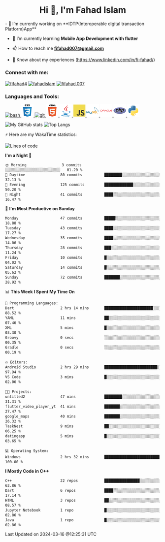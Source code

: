 <h1 align="center">Hi 👋, I'm Fahad Islam</h1>
- 🔭 I’m currently working on **IDTP(Interoperable digital transaction Platform)App**

- 🌱 I’m currently learning **Mobile App Development with flutter**

- 📫 How to reach me **fifahad007@gmail.com**

- 📄 Know about my experiences (https://www.linkedin.com/in/fi-fahad/)

<h3 align="left">Connect with me:</h3>
<p align="left">
<a href="https://twitter.com/fifahad4" target="blank"><img align="center" src="https://raw.githubusercontent.com/rahuldkjain/github-profile-readme-generator/master/src/images/icons/Social/twitter.svg" alt="fifahad4" height="30" width="40" /></a>
<a href="https://www.linkedin.com/in/fi-fahad/" target="blank"><img align="center" src="https://raw.githubusercontent.com/rahuldkjain/github-profile-readme-generator/master/src/images/icons/Social/linked-in-alt.svg" alt="fahadislam" height="30" width="40" /></a>
<a href="https://fb.com/fifahad.007" target="blank"><img align="center" src="https://raw.githubusercontent.com/rahuldkjain/github-profile-readme-generator/master/src/images/icons/Social/facebook.svg" alt="fifahad.007" height="30" width="40" /></a>
</p>

<h3 align="left">Languages and Tools:</h3>
<p align="left"> <a href="https://www.gnu.org/software/bash/" target="_blank" rel="noreferrer"> <img src="https://www.vectorlogo.zone/logos/gnu_bash/gnu_bash-icon.svg" alt="bash" width="40" height="40"/> </a> <a href="https://www.w3schools.com/css/" target="_blank" rel="noreferrer"> <img src="https://raw.githubusercontent.com/devicons/devicon/master/icons/css3/css3-original-wordmark.svg" alt="css3" width="40" height="40"/> </a> <a href="https://git-scm.com/" target="_blank" rel="noreferrer"> <img src="https://www.vectorlogo.zone/logos/git-scm/git-scm-icon.svg" alt="git" width="40" height="40"/> </a> <a href="https://www.w3.org/html/" target="_blank" rel="noreferrer"> <img src="https://raw.githubusercontent.com/devicons/devicon/master/icons/html5/html5-original-wordmark.svg" alt="html5" width="40" height="40"/> </a> <a href="https://www.java.com" target="_blank" rel="noreferrer"> <img src="https://raw.githubusercontent.com/devicons/devicon/master/icons/java/java-original.svg" alt="java" width="40" height="40"/> </a> <a href="https://developer.mozilla.org/en-US/docs/Web/JavaScript" target="_blank" rel="noreferrer"> <img src="https://raw.githubusercontent.com/devicons/devicon/master/icons/javascript/javascript-original.svg" alt="javascript" width="40" height="40"/> </a> <a href="https://www.mysql.com/" target="_blank" rel="noreferrer"> <img src="https://raw.githubusercontent.com/devicons/devicon/master/icons/mysql/mysql-original-wordmark.svg" alt="mysql" width="40" height="40"/> </a> <a href="https://www.oracle.com/" target="_blank" rel="noreferrer"> <img src="https://raw.githubusercontent.com/devicons/devicon/master/icons/oracle/oracle-original.svg" alt="oracle" width="40" height="40"/> </a> <a href="https://www.php.net" target="_blank" rel="noreferrer"> <img src="https://raw.githubusercontent.com/devicons/devicon/master/icons/php/php-original.svg" alt="php" width="40" height="40"/> </a> <a href="https://www.python.org" target="_blank" rel="noreferrer"> <img src="https://raw.githubusercontent.com/devicons/devicon/master/icons/python/python-original.svg" alt="python" width="40" height="40"/> </a> </p>

![My GitHub stats](https://github-readme-stats.vercel.app/api?username=Fahaddada47&show_icons=true&theme=radical)
![Top Langs](https://github-readme-stats.vercel.app/api/top-langs/?username=Fahaddada47&layout=donut)


⚡ Here are my WakaTime statistics:

<!--START_SECTION:waka-->
![Lines of code](https://img.shields.io/badge/From%20Hello%20World%20I%27ve%20Written-365.2%20thousand%20lines%20of%20code-blue)

**I'm a Night 🦉** 

```text
🌞 Morning                3 commits           ░░░░░░░░░░░░░░░░░░░░░░░░░   01.20 % 
🌆 Daytime                80 commits          ████████░░░░░░░░░░░░░░░░░   32.13 % 
🌃 Evening                125 commits         █████████████░░░░░░░░░░░░   50.20 % 
🌙 Night                  41 commits          ████░░░░░░░░░░░░░░░░░░░░░   16.47 % 
```
📅 **I'm Most Productive on Sunday** 

```text
Monday                   47 commits          █████░░░░░░░░░░░░░░░░░░░░   18.88 % 
Tuesday                  43 commits          ████░░░░░░░░░░░░░░░░░░░░░   17.27 % 
Wednesday                35 commits          ████░░░░░░░░░░░░░░░░░░░░░   14.06 % 
Thursday                 28 commits          ███░░░░░░░░░░░░░░░░░░░░░░   11.24 % 
Friday                   10 commits          █░░░░░░░░░░░░░░░░░░░░░░░░   04.02 % 
Saturday                 14 commits          █░░░░░░░░░░░░░░░░░░░░░░░░   05.62 % 
Sunday                   72 commits          ███████░░░░░░░░░░░░░░░░░░   28.92 % 
```


📊 **This Week I Spent My Time On** 

```text
💬 Programming Languages: 
Dart                     2 hrs 14 mins       ██████████████████████░░░   88.52 % 
YAML                     11 mins             ██░░░░░░░░░░░░░░░░░░░░░░░   07.46 % 
XML                      5 mins              █░░░░░░░░░░░░░░░░░░░░░░░░   03.30 % 
Groovy                   0 secs              ░░░░░░░░░░░░░░░░░░░░░░░░░   00.35 % 
Gradle                   0 secs              ░░░░░░░░░░░░░░░░░░░░░░░░░   00.19 % 

🔥 Editors: 
Android Studio           2 hrs 29 mins       ████████████████████████░   97.94 % 
VS Code                  3 mins              █░░░░░░░░░░░░░░░░░░░░░░░░   02.06 % 

🐱‍💻 Projects: 
untitled2                47 mins             ████████░░░░░░░░░░░░░░░░░   31.31 % 
flutter_video_player_yt  41 mins             ███████░░░░░░░░░░░░░░░░░░   27.47 % 
google_maps              40 mins             ███████░░░░░░░░░░░░░░░░░░   26.32 % 
TaskNest                 9 mins              ██░░░░░░░░░░░░░░░░░░░░░░░   06.25 % 
datingapp                5 mins              █░░░░░░░░░░░░░░░░░░░░░░░░   03.65 % 

💻 Operating System: 
Windows                  2 hrs 32 mins       █████████████████████████   100.00 % 
```

**I Mostly Code in C++** 

```text
C++                      22 repos            ████████████████░░░░░░░░░   62.86 % 
Dart                     6 repos             ████░░░░░░░░░░░░░░░░░░░░░   17.14 % 
HTML                     3 repos             ██░░░░░░░░░░░░░░░░░░░░░░░   08.57 % 
Jupyter Notebook         1 repo              █░░░░░░░░░░░░░░░░░░░░░░░░   02.86 % 
Java                     1 repo              █░░░░░░░░░░░░░░░░░░░░░░░░   02.86 % 
```




 Last Updated on 2024-03-16 @12:25:31 UTC
<!--END_SECTION:waka-->
